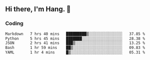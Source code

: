 ## Hi there, I'm Hang. 👋

### Coding

<!--START_SECTION:waka-->

```txt
Markdown   7 hrs 40 mins   █████████▒░░░░░░░░░░░░░░░   37.85 %
Python     5 hrs 45 mins   ███████░░░░░░░░░░░░░░░░░░   28.38 %
JSON       2 hrs 41 mins   ███▒░░░░░░░░░░░░░░░░░░░░░   13.25 %
Bash       1 hr 59 mins    ██▒░░░░░░░░░░░░░░░░░░░░░░   09.83 %
YAML       1 hr 4 mins     █▒░░░░░░░░░░░░░░░░░░░░░░░   05.31 %
```

<!--END_SECTION:waka-->

